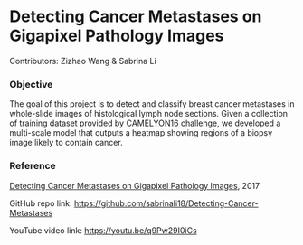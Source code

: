 # Detecting Cancer Metastases on Gigapixel Pathology Images

Contributors: Zizhao Wang & Sabrina Li


### Objective
The goal of this project is to detect and classify breast cancer metastases in whole-slide images of histological lymph node sections. Given a collection of training dataset provided by [CAMELYON16 challenge](https://camelyon16.grand-challenge.org/Data/), we developed a multi-scale model that outputs a heatmap showing regions of a biopsy image likely to contain cancer.

### Reference
[Detecting Cancer Metastases on Gigapixel Pathology Images](https://arxiv.org/abs/1703.02442), 2017

GitHub repo link: https://github.com/sabrinali18/Detecting-Cancer-Metastases

YouTube video link: https://youtu.be/q9Pw29I0iCs

